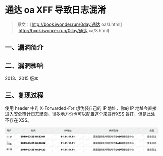 # 通达 oa XFF 导致日志混淆

> 原文：[http://book.iwonder.run/0day/通达 oa/3.html](http://book.iwonder.run/0day/通达 oa/3.html)

## 一、漏洞简介

## 二、漏洞影响

2013、2015 版本

## 三、复现过程

使用 header 中的 X-Forwarded-For 想伪装⾃己的 IP 地址，你的 IP 地址会直接进⼊安全审计日志⾥面。很多地方你也可以配置这个来进行XSS 盲打，但是此处不存在 XSS。

![image](img/0530a5a4a9e81918f6297e1b5ed0d71f.png)

